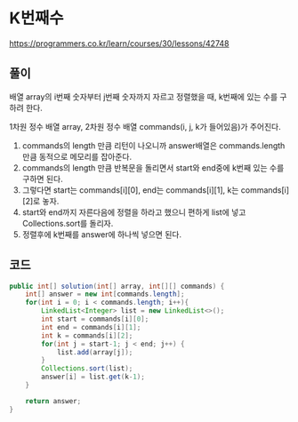 # K번째수

https://programmers.co.kr/learn/courses/30/lessons/42748

## 풀이

배열 array의 i번째 숫자부터 j번째 숫자까지 자르고 정렬했을 때, k번째에 있는 수를 구하려 한다.

1차원 정수 배열 array, 2차원 정수 배열 commands(i, j, k가 들어있음)가 주어진다.

1. commands의 length 만큼 리턴이 나오니까 answer배열은 commands.length만큼 동적으로 메모리를 잡아준다.
2. commands의 length 만큼 반복문을 돌리면서 start와 end중에 k번째 있는 수를 구하면 된다.
3. 그렇다면 start는 commands\[i][0], end는 commands\[i][1], k는 commands\[i][2]로 놓자.
4. start와 end까지 자른다음에 정렬을 하라고 했으니 편하게 list에 넣고 Collections.sort를 돌리자.
5. 정렬후에 k번째를 answer에 하나씩 넣으면 된다.

## 코드

```java
public int[] solution(int[] array, int[][] commands) {
    int[] answer = new int[commands.length];
    for(int i = 0; i < commands.length; i++){
        LinkedList<Integer> list = new LinkedList<>();
        int start = commands[i][0];
        int end = commands[i][1];
        int k = commands[i][2];
        for(int j = start-1; j < end; j++) {
            list.add(array[j]);
        }
        Collections.sort(list);
        answer[i] = list.get(k-1);
    }

    return answer;
}
```

